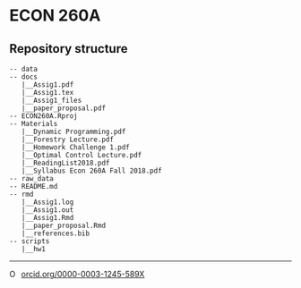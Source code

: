# ECON 260A


## Repository structure 

```
-- data
-- docs
   |__Assig1.pdf
   |__Assig1.tex
   |__Assig1_files
   |__paper_proposal.pdf
-- ECON260A.Rproj
-- Materials
   |__Dynamic Programming.pdf
   |__Forestry Lecture.pdf
   |__Homework Challenge 1.pdf
   |__Optimal Control Lecture.pdf
   |__ReadingList2018.pdf
   |__Syllabus Econ 260A Fall 2018.pdf
-- raw_data
-- README.md
-- rmd
   |__Assig1.log
   |__Assig1.out
   |__Assig1.Rmd
   |__paper_proposal.Rmd
   |__references.bib
-- scripts
   |__hw1
```

--------- 

<a href="https://orcid.org/0000-0003-1245-589X" target="orcid.widget" rel="noopener noreferrer" style="vertical-align:top;"><img src="https://orcid.org/sites/default/files/images/orcid_16x16.png" style="width:1em;margin-right:.5em;" alt="ORCID iD icon">orcid.org/0000-0003-1245-589X</a>
